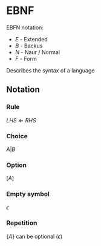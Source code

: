# EBNF

EBFN notation:
* *E* - Extended
* *B* - Backus
* *N* - Naur / Normal
* *F* - Form

Describes the syntax of a language

## Notation
### Rule
$LHS \Longleftarrow RHS$

### Choice
$A | B$

### Option
$[A]$

### Empty symbol
$\epsilon$

### Repetition
$\{A\}$
can be optional ($\epsilon$)
